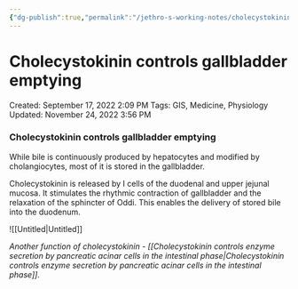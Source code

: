 ```yaml
---
{"dg-publish":true,"permalink":"/jethro-s-working-notes/cholecystokinin-controls-gallbladder-emptying/","dgPassFrontmatter":true}
---
```



# Cholecystokinin controls gallbladder emptying

Created: September 17, 2022 2:09 PM
Tags: GIS, Medicine, Physiology
Updated: November 24, 2022 3:56 PM

### Cholecystokinin controls gallbladder emptying

While bile is continuously produced by hepatocytes and modified by cholangiocytes, most of it is stored in the gallbladder.

Cholecystokinin is released by I cells of the duodenal and upper jejunal mucosa. It stimulates the rhythmic contraction of gallbladder and the relaxation of the sphincter of Oddi. This enables the delivery of stored bile into the duodenum.

![[Untitled\|Untitled]]

*Another function of cholecystokinin - [[Cholecystokinin controls enzyme secretion by pancreatic acinar cells in the intestinal phase\|Cholecystokinin controls enzyme secretion by pancreatic acinar cells in the intestinal phase]].*